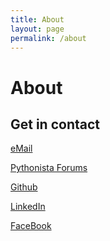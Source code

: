 ```yaml
---
title: About
layout: page
permalink: /about
---
```

# About

## Get in contact
<p> <span class='ion-paper-airplane'><a href="mailto:{{site.email | encode_email}}" target='_blank'> eMail </a></span> </p>
<p> <span class='ion-social-python'><a href="https://forum.omz-software.com/user/{{site.omz_forum_username}}" target='_blank'> Pythonista Forums </a></span> </p>
<p> <span class='ion-social-github-outline'><a href='https://github.com/{{site.github_username}}' target='_blank'> Github </a></span> </p>
<p> <span class='ion-social-linkedin-outline'><a href='https://www.linkedin.com/in/{{site.linkedin_username}}' target='_blank'> LinkedIn </a></span> </p>
<p> <span class='ion-social-facebook-outline'><a href='https://www.facebook.com/{{site.facebook_username}}' target='_blank'> FaceBook </a></span> </p>
